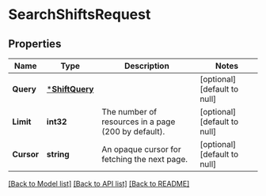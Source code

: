 # SearchShiftsRequest

## Properties

 Name       | Type                             | Description                                         | Notes                        
------------|----------------------------------|-----------------------------------------------------|------------------------------
 **Query**  | [***ShiftQuery**](ShiftQuery.md) |                                                     | [optional] [default to null] 
 **Limit**  | **int32**                        | The number of resources in a page (200 by default). | [optional] [default to null] 
 **Cursor** | **string**                       | An opaque cursor for fetching the next page.        | [optional] [default to null] 

[[Back to Model list]](../README.md#documentation-for-models) [[Back to API list]](../README.md#documentation-for-api-endpoints) [[Back to README]](../README.md)

